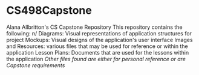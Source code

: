 # CS498Capstone
Alana Allbritton's CS Capstone Repository
This repository contains the following: n/
Diagrams: Visual representations of application structures for project
Mockups: Visual designs of the application's user interface
Images and Resources: various files that may be used for reference or within the application
Lesson Plans: Documents that are used for the lessons within the application
*Other files found are either for personal reference or are Capstone requirements*

